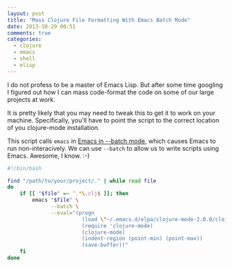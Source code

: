 ```yaml
---
layout: post
title: "Mass Clojure File Formatting With Emacs Batch Mode"
date: 2013-10-29 00:51
comments: true
categories: 
  - clojure
  - emacs
  - shell
  - elisp
---
```


I do not profess to be a master of Emacs Lisp.  But after some time googling I figured out how I can mass code-format the code on some of our large projects at work.

It is pretty likely that you may need to tweak this to get it to work on your machine. Specifically, you'll have to point the script to the correct location of you clojure-mode installation.

This script calls `emacs` in [Emacs in --batch mode](http://www.emacswiki.org/emacs/BatchMode), which causes Emacs to run non-interacively.  We can use `--batch` to allow us to write scripts using Emacs.  Awesome, I know. :-)

``` bash
#!/bin/bash

find "/path/to/your/project/." | while read file
do
    if [[ "$file" =~ ^.*\.clj$ ]]; then
        emacs "$file" \
              --batch \
              --eval="(progn 
                        (load \"~/.emacs.d/elpa/clojure-mode-2.0.0/clojure-mode\")
                        (require 'clojure-mode) 
                        (clojure-mode) 
                        (indent-region (point-min) (point-max)) 
                        (save-buffer))"
    fi
done
```
